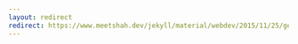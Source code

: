```yaml
---
layout: redirect 
redirect: https://www.meetshah.dev/jekyll/material/webdev/2015/11/25/generating-static-homepages.html
---
```

